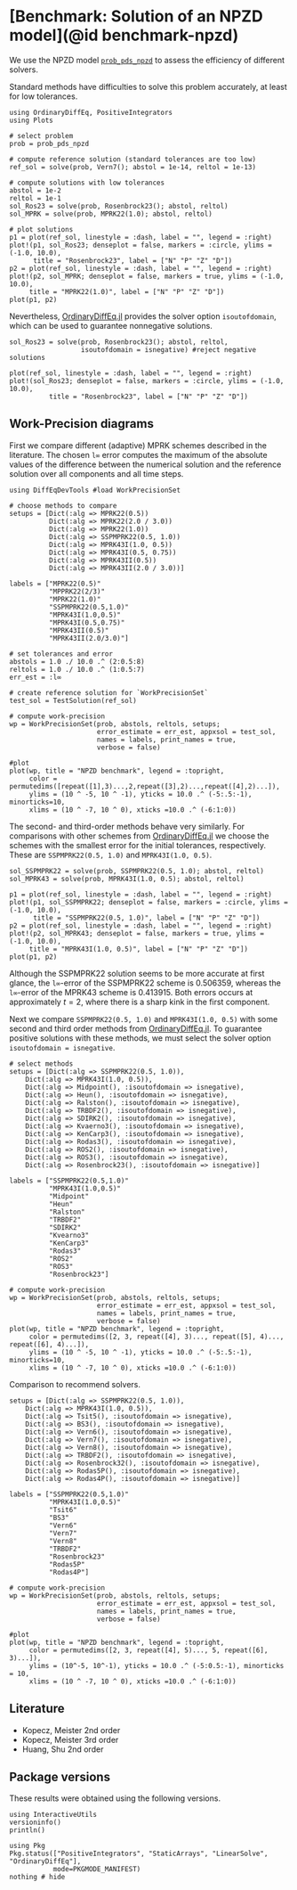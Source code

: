 # [Benchmark: Solution of an NPZD model](@id benchmark-npzd)

We use the NPZD model [`prob_pds_npzd`](@ref) to assess the efficiency of different solvers.

Standard methods have difficulties to solve this problem accurately, at least for low tolerances.

```@example NPZD
using OrdinaryDiffEq, PositiveIntegrators
using Plots

# select problem
prob = prob_pds_npzd

# compute reference solution (standard tolerances are too low)
ref_sol = solve(prob, Vern7(); abstol = 1e-14, reltol = 1e-13)

# compute solutions with low tolerances
abstol = 1e-2
reltol = 1e-1
sol_Ros23 = solve(prob, Rosenbrock23(); abstol, reltol)
sol_MPRK = solve(prob, MPRK22(1.0); abstol, reltol)

# plot solutions
p1 = plot(ref_sol, linestyle = :dash, label = "", legend = :right)
plot!(p1, sol_Ros23; denseplot = false, markers = :circle, ylims = (-1.0, 10.0),
      title = "Rosenbrock23", label = ["N" "P" "Z" "D"])
p2 = plot(ref_sol, linestyle = :dash, label = "", legend = :right)
plot!(p2, sol_MPRK; denseplot = false, markers = true, ylims = (-1.0, 10.0),
     title = "MPRK22(1.0)", label = ["N" "P" "Z" "D"])
plot(p1, p2)
```

Nevertheless, [OrdinaryDiffEq.jl](https://docs.sciml.ai/OrdinaryDiffEq/stable/) provides the solver option `isoutofdomain`, which can be used to guarantee nonnegative solutions.

```@example NPZD
sol_Ros23 = solve(prob, Rosenbrock23(); abstol, reltol, 
                  isoutofdomain = isnegative) #reject negative solutions

plot(ref_sol, linestyle = :dash, label = "", legend = :right)
plot!(sol_Ros23; denseplot = false, markers = :circle, ylims = (-1.0, 10.0),
          title = "Rosenbrock23", label = ["N" "P" "Z" "D"])
```

## Work-Precision diagrams

First we compare different (adaptive) MPRK schemes described in the literature. The chosen `l∞` error computes the maximum of the absolute values of the difference between the numerical solution and the reference solution over all components and all time steps.

```@example NPZD
using DiffEqDevTools #load WorkPrecisionSet

# choose methods to compare
setups = [Dict(:alg => MPRK22(0.5))
          Dict(:alg => MPRK22(2.0 / 3.0))
          Dict(:alg => MPRK22(1.0))
          Dict(:alg => SSPMPRK22(0.5, 1.0))
          Dict(:alg => MPRK43I(1.0, 0.5))
          Dict(:alg => MPRK43I(0.5, 0.75))
          Dict(:alg => MPRK43II(0.5))
          Dict(:alg => MPRK43II(2.0 / 3.0))]

labels = ["MPRK22(0.5)"
          "MPPRK22(2/3)"
          "MPRK22(1.0)"
          "SSPMPRK22(0.5,1.0)"
          "MPRK43I(1.0,0.5)"
          "MPRK43I(0.5,0.75)"
          "MPRK43II(0.5)"
          "MPRK43II(2.0/3.0)"]

# set tolerances and error
abstols = 1.0 ./ 10.0 .^ (2:0.5:8)
reltols = 1.0 ./ 10.0 .^ (1:0.5:7)
err_est = :l∞

# create reference solution for `WorkPrecisionSet`
test_sol = TestSolution(ref_sol)

# compute work-precision
wp = WorkPrecisionSet(prob, abstols, reltols, setups;
                      error_estimate = err_est, appxsol = test_sol,
                      names = labels, print_names = true,
                      verbose = false)

#plot
plot(wp, title = "NPZD benchmark", legend = :topright,
     color = permutedims([repeat([1],3)...,2,repeat([3],2)...,repeat([4],2)...]),
     ylims = (10 ^ -5, 10 ^ -1), yticks = 10.0 .^ (-5:.5:-1), minorticks=10,
     xlims = (10 ^ -7, 10 ^ 0), xticks =10.0 .^ (-6:1:0))
```

The second- and third-order methods behave very similarly. For comparisons with other schemes from [OrdinaryDiffEq.jl](https://docs.sciml.ai/OrdinaryDiffEq/stable/) we choose the schemes with the smallest error for the initial tolerances, respectively. These are `SSPMPRK22(0.5, 1.0)` and `MPRK43I(1.0, 0.5)`.

```@example NPZD
sol_SSPMPRK22 = solve(prob, SSPMPRK22(0.5, 1.0); abstol, reltol)
sol_MPRK43 = solve(prob, MPRK43I(1.0, 0.5); abstol, reltol)

p1 = plot(ref_sol, linestyle = :dash, label = "", legend = :right)
plot!(p1, sol_SSPMPRK22; denseplot = false, markers = :circle, ylims = (-1.0, 10.0),
      title = "SSPMPRK22(0.5, 1.0)", label = ["N" "P" "Z" "D"])
p2 = plot(ref_sol, linestyle = :dash, label = "", legend = :right)
plot!(p2, sol_MPRK43; denseplot = false, markers = true, ylims = (-1.0, 10.0),
     title = "MPRK43I(1.0, 0.5)", label = ["N" "P" "Z" "D"])
plot(p1, p2)
```

Although the SSPMPRK22 solution seems to be more accurate at first glance, the `l∞`-error of the SSPMPRK22 scheme is 0.506359, whereas the `l∞`-error of the MPRK43 scheme is 0.413915. Both errors occurs at approximately $t=2$, where there is a sharp kink in the first component.


Next we compare `SSPMPRK22(0.5, 1.0)` and `MPRK43I(1.0, 0.5)` with some second and third order methods from [OrdinaryDiffEq.jl](https://docs.sciml.ai/OrdinaryDiffEq/stable/). To guarantee positive solutions with these methods, we must select the solver option `isoutofdomain = isnegative`.

```@example NPZD
# select methods
setups = [Dict(:alg => SSPMPRK22(0.5, 1.0)),
    Dict(:alg => MPRK43I(1.0, 0.5)),
    Dict(:alg => Midpoint(), :isoutofdomain => isnegative),
    Dict(:alg => Heun(), :isoutofdomain => isnegative),
    Dict(:alg => Ralston(), :isoutofdomain => isnegative),
    Dict(:alg => TRBDF2(), :isoutofdomain => isnegative),
    Dict(:alg => SDIRK2(), :isoutofdomain => isnegative),
    Dict(:alg => Kvaerno3(), :isoutofdomain => isnegative),
    Dict(:alg => KenCarp3(), :isoutofdomain => isnegative),
    Dict(:alg => Rodas3(), :isoutofdomain => isnegative),
    Dict(:alg => ROS2(), :isoutofdomain => isnegative),
    Dict(:alg => ROS3(), :isoutofdomain => isnegative),
    Dict(:alg => Rosenbrock23(), :isoutofdomain => isnegative)]

labels = ["SSPMPRK22(0.5,1.0)"
          "MPRK43I(1.0,0.5)"
          "Midpoint"
          "Heun"
          "Ralston"
          "TRBDF2"
          "SDIRK2"
          "Kvearno3"
          "KenCarp3"
          "Rodas3"
          "ROS2"
          "ROS3"
          "Rosenbrock23"]

# compute work-precision
wp = WorkPrecisionSet(prob, abstols, reltols, setups;
                      error_estimate = err_est, appxsol = test_sol,
                      names = labels, print_names = true,                      
                      verbose = false)
plot(wp, title = "NPZD benchmark", legend = :topright,
     color = permutedims([2, 3, repeat([4], 3)..., repeat([5], 4)..., repeat([6], 4)...]),
     ylims = (10 ^ -5, 10 ^ -1), yticks = 10.0 .^ (-5:.5:-1), minorticks=10,
     xlims = (10 ^ -7, 10 ^ 0), xticks =10.0 .^ (-6:1:0))
```

Comparison to recommend solvers.
```@example NPZD
setups = [Dict(:alg => SSPMPRK22(0.5, 1.0)),
    Dict(:alg => MPRK43I(1.0, 0.5)),
    Dict(:alg => Tsit5(), :isoutofdomain => isnegative),
    Dict(:alg => BS3(), :isoutofdomain => isnegative),
    Dict(:alg => Vern6(), :isoutofdomain => isnegative),
    Dict(:alg => Vern7(), :isoutofdomain => isnegative),
    Dict(:alg => Vern8(), :isoutofdomain => isnegative),
    Dict(:alg => TRBDF2(), :isoutofdomain => isnegative),
    Dict(:alg => Rosenbrock32(), :isoutofdomain => isnegative),
    Dict(:alg => Rodas5P(), :isoutofdomain => isnegative),
    Dict(:alg => Rodas4P(), :isoutofdomain => isnegative)]

labels = ["SSPMPRK22(0.5,1.0)"
          "MPRK43I(1.0,0.5)"
          "Tsit6"
          "BS3"
          "Vern6"
          "Vern7"
          "Vern8"
          "TRBDF2"
          "Rosenbrock23"
          "Rodas5P"
          "Rodas4P"]

# compute work-precision
wp = WorkPrecisionSet(prob, abstols, reltols, setups;
                      error_estimate = err_est, appxsol = test_sol,
                      names = labels, print_names = true,
                      verbose = false)

#plot                      
plot(wp, title = "NPZD benchmark", legend = :topright,
     color = permutedims([2, 3, repeat([4], 5)..., 5, repeat([6], 3)...]),
     ylims = (10^-5, 10^-1), yticks = 10.0 .^ (-5:0.5:-1), minorticks = 10,
     xlims = (10 ^ -7, 10 ^ 0), xticks =10.0 .^ (-6:1:0))
```

## Literature
- Kopecz, Meister 2nd order
- Kopecz, Meister 3rd order
- Huang, Shu 2nd order

## Package versions

These results were obtained using the following versions.
```@example NPZD
using InteractiveUtils
versioninfo()
println()

using Pkg
Pkg.status(["PositiveIntegrators", "StaticArrays", "LinearSolve", "OrdinaryDiffEq"],
           mode=PKGMODE_MANIFEST)
nothing # hide
```

